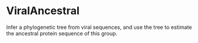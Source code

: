 # ViralAncestral
Infer a phylogenetic tree from viral sequences, and use the tree to estimate the ancestral protein sequence of this group.
